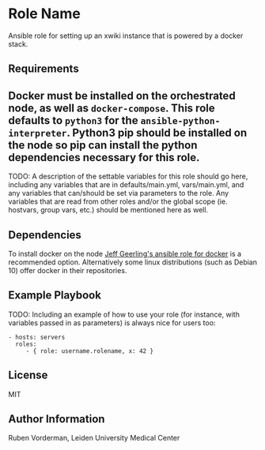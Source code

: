 Role Name
=========

Ansible role for setting up an xwiki instance that is powered by a docker stack. 

Requirements
------------

Docker must be installed on the orchestrated node, as well as `docker-compose`. 
This role defaults to `python3` for the `ansible-python-interpreter`. 
Python3 pip should be installed on the node so pip can install the python
dependencies necessary for this role.
--------------

TODO: A description of the settable variables for this role should go here, including any variables that are in defaults/main.yml, vars/main.yml, and any variables that can/should be set via parameters to the role. Any variables that are read from other roles and/or the global scope (ie. hostvars, group vars, etc.) should be mentioned here as well.

Dependencies
------------

To install docker on the node [Jeff Geerling's ansible role for docker](
https://galaxy.ansible.com/geerlingguy/docker) is a recommended option.
Alternatively some linux distributions (such as Debian 10) offer docker in their repositories.

Example Playbook
----------------

TODO: Including an example of how to use your role (for instance, with variables passed in as parameters) is always nice for users too:

    - hosts: servers
      roles:
         - { role: username.rolename, x: 42 }

License
-------

MIT

Author Information
------------------

Ruben Vorderman, Leiden University Medical Center
